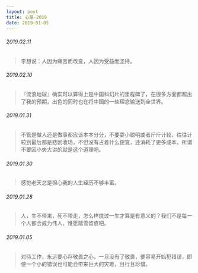 ```yaml
---
layout: post
title: 心路-2019
date: 2019-01-05
---
```


###### 2019.02.11

> 李想说：人因为痛苦而改变，人因为受益而坚持。

###### 2019.02.10

> 『流浪地球』确实可以算得上是中国科幻片的里程碑了，在很多方面都超出了我的预期，出色的同时也在将中国的一些理念输送到全世界。

###### 2019.01.31

> 不管是做人还是做事都应该本本分分，不要耍小聪明或者斤斤计较，往往计较到最后都是悲剧收场，不但没有占着什么便宜，还消耗了更多成本，所谓不要因小失大讲的就是这个道理吧。

###### 2019.01.30

> 感觉老天总是担心我的人生经历不够丰富。

###### 2019.01.28

> 人，生不带来，死不带走，怎么样度过一生才算是有意义的？我们不是每一个人都会成为伟人，惟愿踏雪留痕吧。

###### 2019.01.05

> 对待工作，永远要心存敬畏之心，一旦没有了敬畏，便容易开始犯错误，即使一个小的错误也可能会带来巨大的灾难，且行且珍惜。
